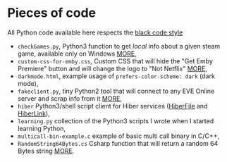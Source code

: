 # Pieces of code
All Python code available here respects the [black code style](https://github.com/psf/black)
- `checkGames.py`, Python3 function to get *local* info about a given steam game, available only on Windows [MORE](checkGames.py/README.md),
- `custom-css-for-emby.css`, Custom CSS that will hide the "Get Emby Premiere" button and will change the logo to "Not Netflix" [MORE](custom-css-for-emby.css/README.md),
- `darkmode.html`, example usage of `prefers-color-scheme: dark` (dark mode),
- `fakeclient.py`, tiny Python2 tool that will connect to any EVE Online server and scrap info from it [MORE](fakeclient.py/README.md),
- `hiber` Python3/shell script client for Hiber services ([HiberFile](https://hiberfile.com) and [HiberLink](https://hiber.link)),
- `learning.py` collection of the Python3 scripts I wrote when I started learning Python,
- `multicall-bin-example.c` example of basic multi call binary in C/C++,
- `RandomString64Bytes.cs` Csharp function that will return a random 64 Bytes string [MORE](RandomString64Bytes.cs/README.md).